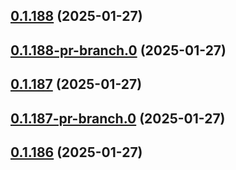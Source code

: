 ## [0.1.188](https://github.com/latha-414/AWS-CICD-web-app/compare/v0.1.188-pr-branch.0...v0.1.188) (2025-01-27)



## [0.1.188-pr-branch.0](https://github.com/latha-414/AWS-CICD-web-app/compare/v0.1.187...v0.1.188-pr-branch.0) (2025-01-27)



## [0.1.187](https://github.com/latha-414/AWS-CICD-web-app/compare/v0.1.187-pr-branch.0...v0.1.187) (2025-01-27)



## [0.1.187-pr-branch.0](https://github.com/latha-414/AWS-CICD-web-app/compare/v0.1.186...v0.1.187-pr-branch.0) (2025-01-27)



## [0.1.186](https://github.com/latha-414/AWS-CICD-web-app/compare/v0.1.186-pr-branch.0...v0.1.186) (2025-01-27)



